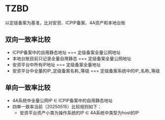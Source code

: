 # TZBD
以定级备案为基准，比对安资、ICPIP备案、4A资产和本地台账

## 双向一致率比较
+ ICPIP备案中的自用静态地址 === 定级备案全量公网地址
+ 本地台账目前只记录全量自用静态   === 定级备案全量公网地址
+ 安资平台中所有IP地址   ===  定级备案全量地址
+ 安资平台中全量的IP_定级备案名称_等级   ===  定级备案系统中的IP_名称_等级
## 单向一致率比较
+ 4A系统中全量公网IP ∈ ICPIP备案中的自用静态地址
+ 四单一致率当前（20250515）比较规则如下：
    + 安资平台资产小类为操作系统的IP ∈  4A系统中类型为host的IP 
